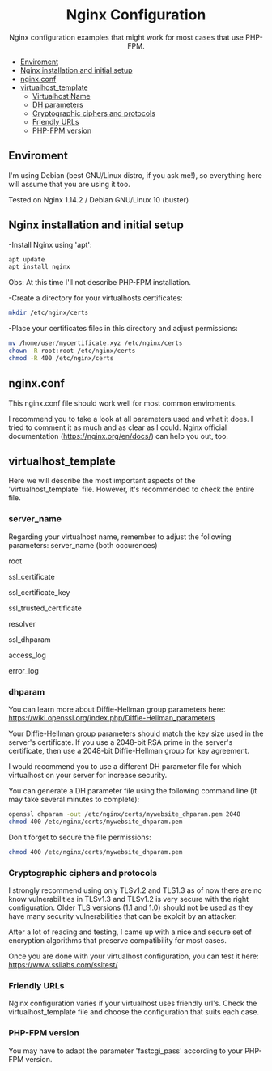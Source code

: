 <h1 align="center">Nginx Configuration

</h1>
<p align="center">Nginx configuration examples that might work for most cases that use PHP-FPM.</p>

<!--ts-->
* [Enviroment](#enviroment)
* [Nginx installation and initial setup](#installation)
* [nginx.conf](#nginxconf)
* [virtualhost_template](#virtualhosttemplate)
  * [Virtualhost Name](#server_name)
  * [DH parameters](#dhparam)
  * [Cryptographic ciphers and protocols](#tls)
  * [Friendly URLs](#friendlyurls)
  * [PHP-FPM version](#phpfpm)
<!--te-->

<h2>Enviroment</h2>

I'm using Debian (best GNU/Linux distro, if you ask me!), so everything here will assume that you are using it too.

Tested on Nginx 1.14.2 / Debian GNU/Linux 10 (buster)


<h2>Nginx installation and initial setup</h2>

-Install Nginx using 'apt':
```bash
apt update
apt install nginx
```
Obs: At this time I'll not describe PHP-FPM installation.

-Create a directory for your virtualhosts certificates:
```bash
mkdir /etc/nginx/certs
```

-Place your certificates files in this directory and adjust permissions:
```bash
mv /home/user/mycertificate.xyz /etc/nginx/certs
chown -R root:root /etc/nginx/certs
chmod -R 400 /etc/nginx/certs
```


<h2>nginx.conf</h2>

This nginx.conf file should work well for most common enviroments.

I recommend you to take a look at all parameters used and what it does. I tried to comment it as much and as clear as I could. Nginx official documentation (https://nginx.org/en/docs/) can help you out, too.


<h2>virtualhost_template</h2>

Here we will describe the most important aspects of the 'virtualhost_template' file. However, it's recommended to check the entire file.


<h3>server_name</h3>

Regarding your virtualhost name, remember to adjust the following parameters:
server_name (both occurences)

root

ssl_certificate

ssl_certificate_key

ssl_trusted_certificate

resolver

ssl_dhparam

access_log

error_log


<h3>dhparam</h3>

You can learn more about Diffie-Hellman group parameters here: https://wiki.openssl.org/index.php/Diffie-Hellman_parameters

Your Diffie-Hellman group parameters should match the key size used in the server's certificate. If you use a 2048-bit RSA prime in the server's certificate, then use a 2048-bit Diffie-Hellman group for key agreement.

I would recommend you to use a different DH parameter file for which virtualhost on your server for increase security.

You can generate a DH parameter file using the following command line (it may take several minutes to complete):

```bash
openssl dhparam -out /etc/nginx/certs/mywebsite_dhparam.pem 2048
chmod 400 /etc/nginx/certs/mywebsite_dhparam.pem
```

Don't forget to secure the file permissions:
```bash
chmod 400 /etc/nginx/certs/mywebsite_dhparam.pem
```


<h3>Cryptographic ciphers and protocols</h3>
I strongly recommend using only TLSv1.2 and TLS1.3 as of now there are no know vulnerabilities in TLSv1.3 and TLSv1.2 is very secure with the right configuration. Older TLS versions (1.1 and 1.0) should not be used as they have many security vulnerabilities that can be exploit by an attacker.

After a lot of reading and testing, I came up with a nice and secure set of encryption algorithms that preserve compatibility for most cases.

Once you are done with your virtualhost configuration, you can test it here: https://www.ssllabs.com/ssltest/


<h3>Friendly URLs</h3>

Nginx configuration varies if your virtualhost uses friendly url's. Check the virtualhost_template file and choose the configuration that suits each case.


<h3>PHP-FPM version</h3>

You may have to adapt the parameter 'fastcgi_pass' according to your PHP-FPM version.
